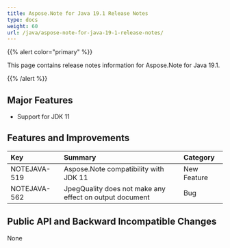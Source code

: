 ```yaml
---
title: Aspose.Note for Java 19.1 Release Notes
type: docs
weight: 60
url: /java/aspose-note-for-java-19-1-release-notes/
---
```


{{% alert color="primary" %}} 

This page contains release notes information for Aspose.Note for Java 19.1.

{{% /alert %}} 
## **Major Features**
- Support for JDK 11
## **Features and Improvements**


|**Key**|**Summary**|**Category**|
| :- | :- | :- |
|NOTEJAVA-519|Aspose.Note compatibility with JDK 11|New Feature|
|NOTEJAVA-562|JpegQuality does not make any effect on output document|Bug|

## **Public API and Backward Incompatible Changes**
None
